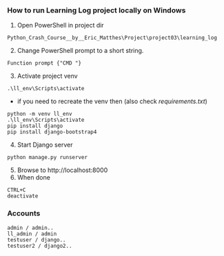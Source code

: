### How to run Learning Log project locally on Windows

1. Open PowerShell in project dir
```
Python_Crash_Course__by__Eric_Matthes\Project\project03\learning_log
```
2. Change PowerShell prompt to a short string.
```
Function prompt {"CMD "}
```
3. Activate project venv
```
.\ll_env\Scripts\activate
```
- if you need to recreate the venv then (also check _requirements.txt_)
```
python -m venv ll_env
.\ll_env\Scripts\activate
pip install django
pip install django-bootstrap4
```
4. Start Django server
```
python manage.py runserver
```
5. Browse to http://localhost:8000
6. When done
```
CTRL+C
deactivate
```

### Accounts
```
admin / admin..
ll_admin / admin
testuser / django..
testuser2 / django2..
```
